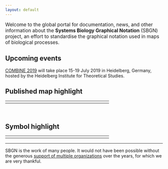 ```yaml
---
layout: default
---
```


<p style="font-size:110%;">Welcome to the global portal for documentation, news, and other information about the <strong>Systems Biology Graphical Notation</strong> (SBGN) project, an effort to standardise the graphical notation used in maps of biological processes.</p>

## Upcoming events 

[COMBINE 2019](http://co.mbine.org/events/COMBINE_2019) will take place 15-19 July 2019 in Heidelberg, Germany, hosted by the Heidelberg Institute for Theoretical Studies.


## Published map highlight

<table class="random-highlight">
  <tbody>
    <tr>
      <td id="random_pathway_href" style="width: 300px; text-align: left"></td>
      <td id="random_pathway_img" style="text-align: left"></td>
    </tr>
  </tbody>
</table>
<div id="random_pathway_href"></div><br />

## Symbol highlight

<table class="random-highlight">
  <tbody>
    <tr>
      <td id="random_symbol_href" style="width: 300px; text-align: left"></td>
      <td id="random_symbol_img" style="text-align: left"></td>
    </tr>
  </tbody>
</table>

<script>
  $(document).ready(function() {
    $.getJSON("/random_content.json", function(data) {
      console.log("JSON loaded.");

      var symbol = data.symbols[Math.floor(Math.random() * data.symbols.length)];
      var pathway = data.pathways[Math.floor(Math.random() * data.pathways.length)];

      symbol_href = "symbols#" + symbol.href;
      pathway_href = "published\_maps#" + pathway.href;

      // From: http://stackoverflow.com/questions/10300765/jquery-html-callback-function
      $("#random_symbol_href").html('<a href="' + symbol_href + '">' + symbol.title + '</a>').promise().done(function(){
        console.log("Symbol href loaded.");
      });

      $("#random_symbol_img").html('<img src="' + symbol.img + '" alt="' + symbol.href + '" width="200px"/>').promise().done(function(){
        console.log("Symbol img loaded.");
      });

      $("#random_symbol").load(symbol_href, function() {
        console.log("Symbol loaded.");
      });

      $("#random_pathway_href").html('<a href="' + pathway_href + '">' + pathway.title + '</a>').promise().done(function(){
        console.log("Symbol href loaded.");
      });

      $("#random_pathway_img").html('<img src="' + pathway.img + '" alt="'+ pathway.href +'" width="360px"/>').promise().done(function(){
        console.log("Pathway href loaded.");
      });

      $("#random_pathway").load(pathway_href, function() {
        console.log("Pathway loaded.");
      });
    });
  });
</script>


-----

SBGN is the work of many people. It would not have been possible without the generous [support of multiple organizations](/sbgn/about#funding) over the years, for which we are very thankful.

